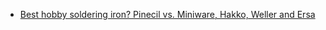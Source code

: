 - [Best hobby soldering iron? Pinecil vs. Miniware, Hakko, Weller and Ersa](https://youtu.be/R2sPDQeGlj8)
